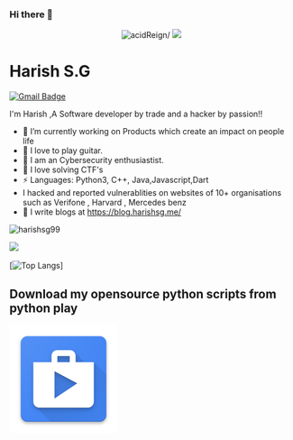 ### Hi there 👋
<p align="center">

</p>


<p align="center"> <img src=https://komarev.com/ghpvc/?username=harishsg99 alt=acidReign/> 
<img src="https://raw.githubusercontent.com/iampavangandhi/iampavangandhi/master/gifs/Hi.gif" width="30px">
</p>

# Harish S.G
[![Gmail Badge](https://img.shields.io/badge/-harishsg99@gmail.com-c14438?style=flat-square&logo=Gmail&logoColor=white&link=mailto:harishsg99@gmail.com)](mailto:harishsg99@gmail.com)



I'm Harish ,A  Software developer by trade and a hacker by passion!!

- 🔭 I’m currently working on Products which create an impact on people life
- 🌱 I  love to play guitar.
- 🌱 I am an Cybersecurity enthusiastist.
- 🌱 I love solving CTF's
- ⚡ Languages: Python3, C++, Java,Javascript,Dart
- I hacked and reported vulnerablities on websites of 10+ organisations such as Verifone , Harvard , Mercedes benz
- 🔭 I write blogs at https://blog.harishsg.me/


<p align="left"><img src="https://github-readme-stats.vercel.app/api?username=harishsg99&show_icons=true" alt="harishsg99" /></p>

<p align="left"><img src="https://github-readme-linkedin.vercel.app/experience?username=harish-s-g-31ba96171" /></p>


[![Top Langs](https://github-readme-stats.vercel.app/api/top-langs/?username=harishsg99&layout=compact)]


## Download my opensource python scripts from python play
[![Deploy](https://github.com/harishsg99/Scoop-Store/blob/master/192.png)](https://pythonplay.ml/)


